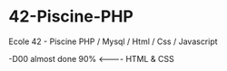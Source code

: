 # 42-Piscine-PHP
Ecole 42 - Piscine PHP / Mysql / Html / Css / Javascript

-D00 almost done 90% <---- HTML & CSS
